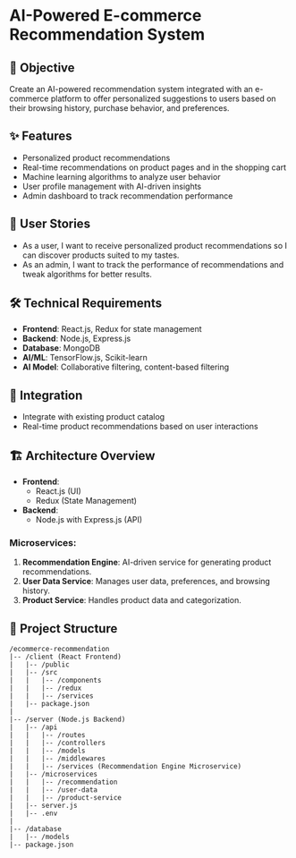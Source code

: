 # AI-Powered E-commerce Recommendation System

## 🚀 Objective
Create an AI-powered recommendation system integrated with an e-commerce platform to offer personalized suggestions to users based on their browsing history, purchase behavior, and preferences.

## ✨ Features
- Personalized product recommendations
- Real-time recommendations on product pages and in the shopping cart
- Machine learning algorithms to analyze user behavior
- User profile management with AI-driven insights
- Admin dashboard to track recommendation performance

## 👥 User Stories
- As a user, I want to receive personalized product recommendations so I can discover products suited to my tastes.
- As an admin, I want to track the performance of recommendations and tweak algorithms for better results.

## 🛠️ Technical Requirements
- **Frontend**: React.js, Redux for state management
- **Backend**: Node.js, Express.js
- **Database**: MongoDB
- **AI/ML**: TensorFlow.js, Scikit-learn
- **AI Model**: Collaborative filtering, content-based filtering

## 🔄 Integration
- Integrate with existing product catalog
- Real-time product recommendations based on user interactions

## 🏗️ Architecture Overview
- **Frontend**: 
  - React.js (UI)
  - Redux (State Management)
- **Backend**: 
  - Node.js with Express.js (API)
  
### Microservices:
1. **Recommendation Engine**: AI-driven service for generating product recommendations.
2. **User Data Service**: Manages user data, preferences, and browsing history.
3. **Product Service**: Handles product data and categorization.

## 📁 Project Structure
```
/ecommerce-recommendation
|-- /client (React Frontend)
|   |-- /public
|   |-- /src
|   |   |-- /components
|   |   |-- /redux
|   |   |-- /services
|   |-- package.json
|
|-- /server (Node.js Backend)
|   |-- /api
|   |   |-- /routes
|   |   |-- /controllers
|   |   |-- /models
|   |   |-- /middlewares
|   |   |-- /services (Recommendation Engine Microservice)
|   |-- /microservices
|   |   |-- /recommendation
|   |   |-- /user-data
|   |   |-- /product-service
|   |-- server.js
|   |-- .env
|
|-- /database
|   |-- /models
|-- package.json
```
